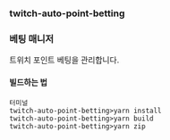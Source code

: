 ### twitch-auto-point-betting

### 베팅 매니저

트위치 포인트 베팅을 관리합니다.

#### 빌드하는 법

```
터미널
twitch-auto-point-betting>yarn install
twitch-auto-point-betting>yarn build
twitch-auto-point-betting>yarn zip
```
